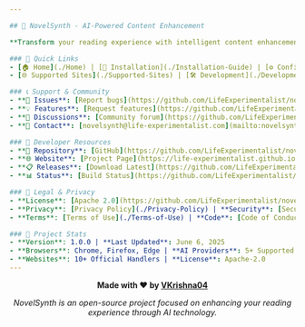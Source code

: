 ```yaml
---

## 🚀 NovelSynth - AI-Powered Content Enhancement

**Transform your reading experience with intelligent content enhancement**

### 🔗 Quick Links
- [🏠 Home](./Home) | [📖 Installation](./Installation-Guide) | [⚙️ Configuration](./Configuration) | [🤖 AI Providers](./AI-Providers)
- [🌐 Supported Sites](./Supported-Sites) | [🛠️ Development](./Development-Setup) | [📚 API Docs](./API-Documentation)

### 📞 Support & Community
- **🐛 Issues**: [Report bugs](https://github.com/LifeExperimentalist/novelsynth/issues)
- **💡 Features**: [Request features](https://github.com/LifeExperimentalist/novelsynth/issues/new?template=feature_request.md)
- **💬 Discussions**: [Community forum](https://github.com/LifeExperimentalist/novelsynth/discussions)
- **📧 Contact**: [novelsynth@life-experimentalist.com](mailto:novelsynth@life-experimentalist.com)

### 🔧 Developer Resources
- **📁 Repository**: [GitHub](https://github.com/LifeExperimentalist/novelsynth)
- **🌐 Website**: [Project Page](https://life-experimentalist.github.io/novelsynth)
- **📋 Releases**: [Download Latest](https://github.com/LifeExperimentalist/novelsynth/releases)
- **📊 Status**: [Build Status](https://github.com/LifeExperimentalist/novelsynth/actions)

### 📜 Legal & Privacy
- **License**: [Apache 2.0](https://github.com/LifeExperimentalist/novelsynth/blob/main/LICENSE)
- **Privacy**: [Privacy Policy](./Privacy-Policy) | **Security**: [Security Info](./Security-Model)
- **Terms**: [Terms of Use](./Terms-of-Use) | **Code**: [Code of Conduct](./Code-of-Conduct)

### 🎯 Project Stats
- **Version**: 1.0.0 | **Last Updated**: June 6, 2025
- **Browsers**: Chrome, Firefox, Edge | **AI Providers**: 5+ Supported
- **Websites**: 10+ Official Handlers | **License**: Apache-2.0
---
```


<div align="center">

**Made with ❤️ by [VKrishna04](https://github.com/VKrishna04)**

*NovelSynth is an open-source project focused on enhancing your reading experience through AI technology.*

</div>